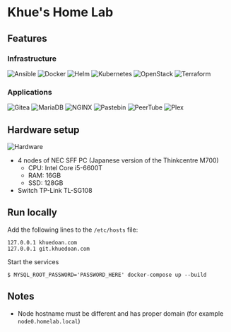 # Khue's Home Lab

## Features

### Infrastructure

![Ansible](https://img.shields.io/static/v1?logo=Ansible&logoColor=white&label=&message=Ansible&color=EE0000)
![Docker](https://img.shields.io/static/v1?logo=Docker&logoColor=white&label=&message=Docker&color=2496ED)
![Helm](https://img.shields.io/static/v1?logo=Helm&logoColor=white&label=&message=Helm&color=277A9F)
![Kubernetes](https://img.shields.io/static/v1?logo=Kubernetes&logoColor=white&label=&message=Kubernetes&color=326CE5)
![OpenStack](https://img.shields.io/static/v1?logo=OpenStack&logoColor=white&label=&message=OpenStack&color=ED1944)
![Terraform](https://img.shields.io/static/v1?logo=Terraform&logoColor=white&label=&message=Terraform&color=623CE4)

### Applications

![Gitea](https://img.shields.io/static/v1?logo=Gitea&logoColor=white&label=&message=Gitea&color=609926)
![MariaDB](https://img.shields.io/static/v1?logo=MariaDB&logoColor=white&label=&message=MariaDB&color=003545)
![NGINX](https://img.shields.io/static/v1?logo=NGINX&logoColor=white&label=&message=NGINX&color=269539)
![Pastebin](https://img.shields.io/static/v1?logo=Pastebin&logoColor=white&label=&message=Pastebin&color=02456C)
![PeerTube](https://img.shields.io/static/v1?logo=PeerTube&logoColor=white&label=&message=PeerTube&color=F1680D)
![Plex](https://img.shields.io/static/v1?logo=Plex&logoColor=white&label=&message=Plex&color=E5A00D)

## Hardware setup

![Hardware](https://user-images.githubusercontent.com/27996771/98970963-25137200-2543-11eb-8f2d-f9a2d45756ef.JPG)

- 4 nodes of NEC SFF PC (Japanese version of the Thinkcentre M700)
  - CPU: Intel Core i5-6600T
  - RAM: 16GB
  - SSD: 128GB
- Switch TP-Link TL-SG108

## Run locally

Add the following lines to the `/etc/hosts` file:

```
127.0.0.1 khuedoan.com
127.0.0.1 git.khuedoan.com
```

Start the services

`$ MYSQL_ROOT_PASSWORD='PASSWORD_HERE' docker-compose up --build`

## Notes

- Node hostname must be different and has proper domain (for example `node0.homelab.local`)

